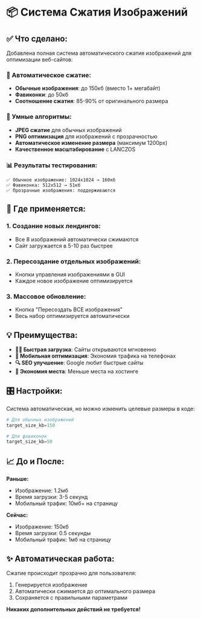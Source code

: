 # 📦 Система Сжатия Изображений

## ✅ Что сделано:

Добавлена полная система автоматического сжатия изображений для оптимизации веб-сайтов:

### 🎯 Автоматическое сжатие:
- **Обычные изображения**: до 150кб (вместо 1+ мегабайт)
- **Фавиконки**: до 50кб  
- **Соотношение сжатия**: 85-90% от оригинального размера

### 🔧 Умные алгоритмы:
- **JPEG сжатие** для обычных изображений
- **PNG оптимизация** для изображений с прозрачностью
- **Автоматическое изменение размера** (максимум 1200px)
- **Качественное масштабирование** с LANCZOS

### 📊 Результаты тестирования:
```
✅ Обычное изображение: 1024x1024 → 160кб
✅ Фавиконка: 512x512 → 51кб  
✅ Прозрачные изображения: поддерживаются
```

## 🚀 Где применяется:

### 1. Создание новых лендингов:
- Все 8 изображений автоматически сжимаются
- Сайт загружается в 5-10 раз быстрее

### 2. Пересоздание отдельных изображений:
- Кнопки управления изображениями в GUI
- Каждое новое изображение оптимизируется

### 3. Массовое обновление:
- Кнопка "Пересоздать ВСЕ изображения"
- Весь набор оптимизируется автоматически

## 💡 Преимущества:

- **🏃‍♂️ Быстрая загрузка**: Сайты открываются мгновенно
- **📱 Мобильная оптимизация**: Экономия трафика на телефонах
- **🔍 SEO улучшение**: Google любит быстрые сайты
- **💾 Экономия места**: Меньше места на хостинге

## 🎛️ Настройки:

Система автоматическая, но можно изменить целевые размеры в коде:

```python
# Для обычных изображений
target_size_kb=150

# Для фавиконок  
target_size_kb=50
```

## 📈 До и После:

**Раньше:**
- Изображение: 1.2мб
- Время загрузки: 3-5 секунд
- Мобильный трафик: 10мб+ на страницу

**Сейчас:**
- Изображение: 150кб
- Время загрузки: 0.5 секунды  
- Мобильный трафик: 1мб на страницу

## ✨ Автоматическая работа:

Сжатие происходит прозрачно для пользователя:
1. Генерируется изображение
2. Автоматически сжимается до оптимального размера
3. Сохраняется с правильными параметрами

**Никаких дополнительных действий не требуется!** 